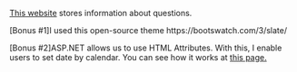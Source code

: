 <p><a href="https://tomoya-a1sss.azurewebsites.net">This website</a> stores information about questions.</p>
<p>[Bonus #1]I used this open-source theme https://bootswatch.com/3/slate/</p>
<p>[Bonus #2]ASP.NET allows us to use HTML Attributes. With this, I enable users to set date by calendar. You can see how it works at <a href="https://tomoya-a1sss.azurewebsites.net/questions/Create">this page.</a></p>